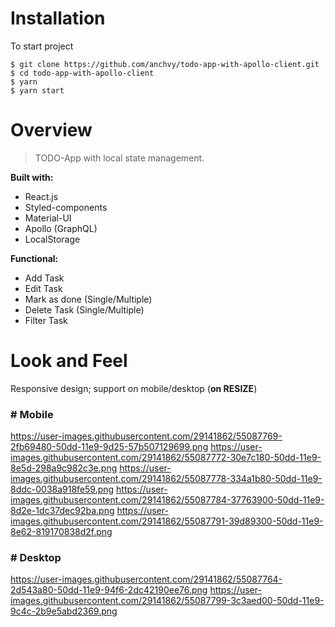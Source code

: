 # Installation
To start project
```
$ git clone https://github.com/anchvy/todo-app-with-apollo-client.git
$ cd todo-app-with-apollo-client
$ yarn
$ yarn start
```

# Overview
> TODO-App with local state management.

**Built with:**
- React.js
- Styled-components
- Material-UI
- Apollo (GraphQL)
- LocalStorage

**Functional:**
- Add Task
- Edit Task
- Mark as done (Single/Multiple)
- Delete Task (Single/Multiple)
- Filter Task

# Look and Feel
Responsive design; support on mobile/desktop (**on RESIZE**)

### # Mobile
https://user-images.githubusercontent.com/29141862/55087769-2fb69480-50dd-11e9-9d25-57b507129699.png
https://user-images.githubusercontent.com/29141862/55087772-30e7c180-50dd-11e9-8e5d-298a9c982c3e.png
https://user-images.githubusercontent.com/29141862/55087778-334a1b80-50dd-11e9-8ddc-0038a918fe59.png
https://user-images.githubusercontent.com/29141862/55087784-37763900-50dd-11e9-8d2e-1dc37dec92ba.png
https://user-images.githubusercontent.com/29141862/55087791-39d89300-50dd-11e9-8e62-819170838d2f.png
### # Desktop
https://user-images.githubusercontent.com/29141862/55087764-2d543a80-50dd-11e9-94f6-2dc42190ee76.png
https://user-images.githubusercontent.com/29141862/55087799-3c3aed00-50dd-11e9-9c4c-2b9e5abd2369.png



